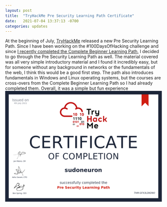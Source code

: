 ```yaml
---
layout: post
title:  "TryHackMe Pre Security Learning Path Certificate"
date:   2021-07-04 13:37:13 -0700
categories: updates
---
```

At the beginning of July, [TryHackMe](https://tryhackme.com/) released a new Pre Security Learning Path. Since I have been working on the #100DaysOfHacking challenge and since [I recently completed the Complete Beginner Learning Path](https://sudoneuron.com/updates/2021/07/04/TryHackMe-complete-beginners-path-certificate.html), I decided to go through the Pre Security Learning Path as well. The material covered was all very simple introductory material and I found it incredibly easy, but for someone without any background in networks or the fundamentals of the web, I think this would be a good first step. The path also introduces fundamentals in Windows and Linux operating systems, but the courses are cross-overs from the Complete Beginner Learning Path so I had already completed them. Overall, it was a simple but fun experience
![On 4 July, 2021 I completed the TryHackMe Pre Security Learning Path.](/img/THM-GFX3LDKD9O.png "On 4 July, 2021 I completed the TryHackMe Pre Security Learning Path.")
